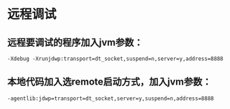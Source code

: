 # 远程调试
## 远程要调试的程序加入jvm参数：
`-Xdebug -Xrunjdwp:transport=dt_socket,suspend=n,server=y,address=8888`
## 本地代码加入选remote启动方式，加入jvm参数：
`-agentlib:jdwp=transport=dt_socket,server=y,suspend=n,address=8888`